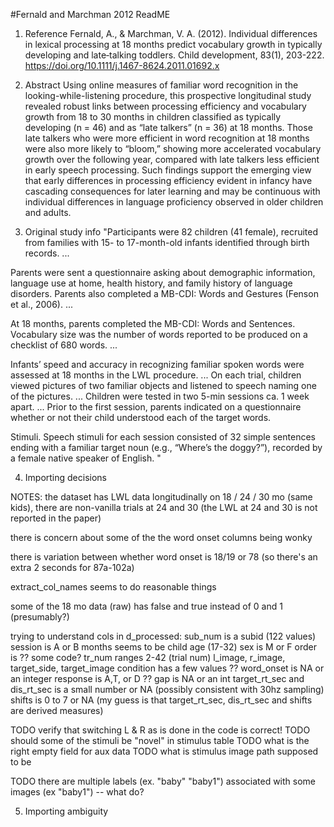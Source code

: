 #Fernald and Marchman 2012 ReadME

1. Reference
Fernald, A., & Marchman, V. A. (2012). Individual differences in lexical processing at 18 months predict vocabulary growth in typically developing and late‐talking toddlers. Child development, 83(1), 203-222.  https://doi.org/10.1111/j.1467-8624.2011.01692.x

2. Abstract
Using online measures of familiar word recognition in the looking-while-listening procedure, this prospective longitudinal study revealed robust links between processing efficiency and vocabulary growth from 18 to 30 months in children classified as typically developing (n = 46) and as “late talkers” (n = 36) at 18 months. Those late talkers who were more efficient in word recognition at 18 months were also more likely to “bloom,” showing more accelerated vocabulary growth over the following year, compared with late talkers less efficient in early speech processing. Such findings support the emerging view that early differences in processing efficiency evident in infancy have cascading consequences for later learning and may be continuous with individual differences in language proficiency observed in older children and adults.

3. Original study info
"Participants were 82 children (41 female), recruited from families with 15- to 17-month-old infants identified through birth records. ...

Parents were sent a questionnaire asking about demographic information, language use at home, health history, and family history of language disorders. Parents also completed a MB-CDI: Words and Gestures (Fenson et al., 2006). ...

At 18 months, parents completed the MB-CDI: Words and Sentences. Vocabulary size was the number of words reported to be produced on a checklist of 680 words. ...

Infants’ speed and accuracy in recognizing familiar spoken words were assessed at 18 months in the LWL procedure. ... On each trial, children viewed pictures of two familiar objects and listened to speech naming one of the pictures. ... Children were tested in two 5-min sessions ca. 1 week apart. ... Prior to the first session, parents indicated on a questionnaire whether or not their child understood each of the target words.

Stimuli. Speech stimuli for each session consisted of 32 simple sentences ending with a familiar target noun (e.g., “Where’s the doggy?”), recorded by a female native speaker of English. 
"

4. Importing decisions

NOTES: 
the dataset has LWL data longitudinally on 18 / 24 / 30 mo (same kids), there are non-vanilla trials at 24 and 30 (the LWL at 24 and 30 is not reported in the paper)

there is concern about some of the the word onset columns being wonky 

there is variation between whether word onset is 18/19 or 78 (so there's an extra 2 seconds for 87a-102a)

extract_col_names seems to do reasonable things

some of the 18 mo data (raw) has false and true instead of 0 and 1 (presumably?)

trying to understand cols in d_processed:
sub_num is a subid (122 values)
session is A or B
months seems to be child age (17-32)
sex is M or F
order is ?? some code?
tr_num ranges 2-42 (trial num)
l_image, r_image, target_side, target_image
condition has a few values ??
word_onset is NA or an integer
response is A,T, or D ??
gap is NA or an int
target_rt_sec and dis_rt_sec is a small number or NA (possibly consistent with 30hz sampling)
shifts is 0 to 7 or NA (my guess is that target_rt_sec, dis_rt_sec and shifts are derived measures)

TODO verify that switching L & R as is done in the code is correct!
TODO should some of the stimuli be "novel" in stimulus table
TODO what is the right empty field for aux data
TODO what is stimulus image path supposed to be 

TODO there are multiple labels (ex. "baby" "baby1") associated with some images (ex "baby1") -- what do? 


5. Importing ambiguity
